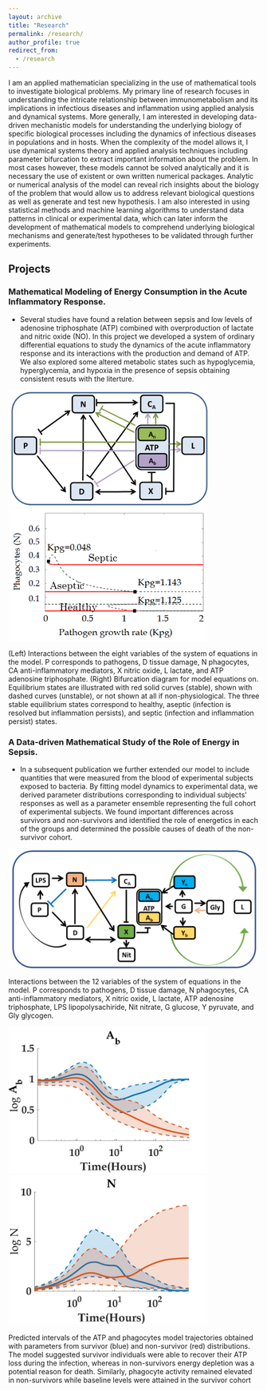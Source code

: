 ```yaml
---
layout: archive
title: "Research"
permalink: /research/
author_profile: true
redirect_from:
  - /research
---
```


I am an applied mathematician specializing in the use of mathematical tools to investigate biological
problems. My primary line of research focuses in understanding the intricate relationship
between immunometabolism and its implications in infectious diseases and inflammation using
applied analysis and dynamical systems. More generally, I am interested in developing data-driven
mechanistic models for understanding the underlying biology of specific biological processes including
the dynamics of infectious diseases in populations and in hosts. When the complexity of
the model allows it, I use dynamical systems theory and applied analysis techniques including parameter
bifurcation to extract important information about the problem. In most cases however,
these models cannot be solved analytically and it is necessary the use of existent or own written
numerical packages. Analytic or numerical analysis of the model can reveal rich insights about
the biology of the problem that would allow us to address relevant biological questions as well as
generate and test new hypothesis. I am also interested in using statistical methods and machine
learning algorithms to understand data patterns in clinical or experimental data, which can later
inform the development of mathematical models to comprehend underlying biological mechanisms
and generate/test hypotheses to be validated through further experiments. 

## Projects

### Mathematical Modeling of Energy Consumption in the Acute Inflammatory Response.

* Several studies have found a relation between sepsis and low levels of adenosine triphosphate (ATP) combined with overproduction of lactate and nitric oxide (NO). In this project we developed a system of ordinary differential equations to study the dynamics of the acute inflammatory response and its interactions with the production and demand of ATP. 
We also explored some altered metabolic states such as hypoglycemia, hyperglycemia, and hypoxia in the presence of sepsis obtaining consistent resuts with the literture.

                                                                          
<img src="/images/wiring_diagram_2.png" alt="drawing" width="400"/>    <img src="/images/bif_diagram (1).png" alt="drawing" width="400"/>

(Left) Interactions between the eight variables of the system of equations in the model. P corresponds
to pathogens, D tissue damage, N phagocytes, CA anti-inflammatory mediators, X nitric oxide, L lactate, and ATP
adenosine triphosphate. (Right) Bifurcation diagram for model equations on. Equilibrium states are illustrated with
red solid curves (stable), shown with dashed curves (unstable), or not shown at all if non-physiological. The three
stable equilibrium states correspond to healthy, aseptic (infection is resolved but inflammation persists), and septic
(infection and inflammation persist) states.

### A Data-driven Mathematical Study of the Role of Energy in Sepsis.

* In a subsequent publication we further extended our model to include quantities that were measured from the blood of experimental
subjects exposed to bacteria. By fitting model dynamics to experimental data, we derived
parameter distributions corresponding to individual subjects’ responses as well as a parameter
ensemble representing the full cohort of experimental subjects. We found important
differences across survivors and non-survivors and identified the role of energetics in each of
the groups and determined the possible causes of death of the non-survivor cohort.

<img src="/images/Wiring_diagram_extended.png" alt="drawing" width="700"/>

Interactions between the 12 variables of the system of equations in the model. P corresponds
to pathogens, D tissue damage, N phagocytes, CA anti-inflammatory mediators, X nitric oxide, L lactate, ATP
adenosine triphosphate, LPS lipopolysachiride, Nit nitrate, G glucose, Y pyruvate, and Gly glycogen.

 <img src="/images/Ab (1).jpg" alt="drawing" width="400"/>     <img src="/images/N (1).jpg" alt="drawing" width="400"/>     

Predicted intervals of the ATP and phagocytes model trajectories obtained with parameters
from survivor (blue) and non-survivor (red) distributions. The model suggested survivor individuals were able to
recover their ATP loss during the infection, whereas in non-survivors energy depletion was a potential reason for
death. Similarly, phagocyte activity remained elevated in non-survivors while baseline levels were attained in the
survivor cohort


